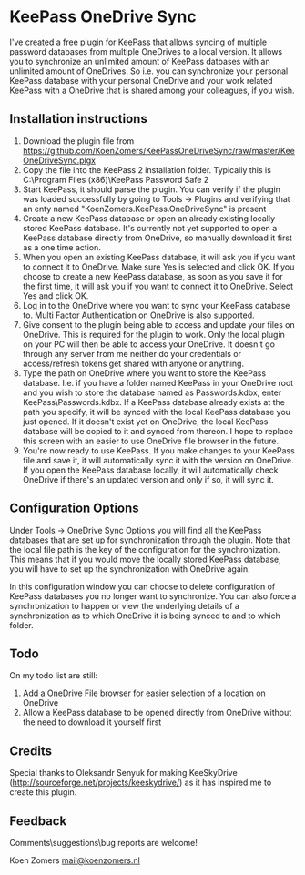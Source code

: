 # KeePass OneDrive Sync

I've created a free plugin for KeePass that allows syncing of multiple password databases from multiple OneDrives to a local version. It allows you to synchronize an unlimited amount of KeePass datbases with an unlimited amount of OneDrives. So i.e. you can synchronize your personal KeePass database with your personal OneDrive and your work related KeePass with a OneDrive that is shared among your colleagues, if you wish.

## Installation instructions

1. Download the plugin file from https://github.com/KoenZomers/KeePassOneDriveSync/raw/master/KeeOneDriveSync.plgx
2. Copy the file into the KeePass 2 installation folder. Typically this is C:\Program Files (x86)\KeePass Password Safe 2
3. Start KeePass, it should parse the plugin. You can verify if the plugin was loaded successfully by going to Tools -> Plugins and verifying that an enty named "KoenZomers.KeePass.OneDriveSync" is present
4. Create a new KeePass database or open an already existing locally stored KeePass database. It's currently not yet supported to open a KeePass database directly from OneDrive, so manually download it first as a one time action.
5. When you open an existing KeePass database, it will ask you if you want to connect it to OneDrive. Make sure Yes is selected and click OK. If you choose to create a new KeePass database, as soon as you save it for the first time, it will ask you if you want to connect it to OneDrive. Select Yes and click OK.
6. Log in to the OneDrive where you want to sync your KeePass database to. Multi Factor Authentication on OneDrive is also supported.
7. Give consent to the plugin being able to access and update your files on OneDrive. This is required for the plugin to work. Only the local plugin on your PC will then be able to access your OneDrive. It doesn't go through any server from me neither do your credentials or access/refresh tokens get shared with anyone or anything.
8. Type the path on OneDrive where you want to store the KeePass database. I.e. if you have a folder named KeePass in your OneDrive root and you wish to store the database named as Passwords.kdbx, enter KeePass\Passwords.kdbx. If a KeePass database already exists at the path you specify, it will be synced with the local KeePass database you just opened. If it doesn't exist yet on OneDrive, the local KeePass database will be copied to it and synced from thereon. I hope to replace this screen with an easier to use OneDrive file browser in the future.
9. You're now ready to use KeePass. If you make changes to your KeePass file and save it, it will automatically sync it with the version on OneDrive. If you open the KeePass database locally, it will automatically check OneDrive if there's an updated version and only if so, it will sync it.

## Configuration Options

Under Tools -> OneDrive Sync Options you will find all the KeePass databases that are set up for synchronization through the plugin. Note that the local file path is the key of the configuration for the synchronization. This means that if you would move the locally stored KeePass database, you will have to set up the synchronization with OneDrive again.

In this configuration window you can choose to delete configuration of KeePass databases you no longer want to synchronize. You can also force a synchronization to happen or view the underlying details of a synchronization as to which OneDrive it is being synced to and to which folder.

## Todo

On my todo list are still:

1. Add a OneDrive File browser for easier selection of a location on OneDrive 
2. Allow a KeePass database to be opened directly from OneDrive without the need to download it yourself first

## Credits

Special thanks to Oleksandr Senyuk for making KeeSkyDrive (http://sourceforge.net/projects/keeskydrive/) as it has inspired me to create this plugin.

## Feedback

Comments\suggestions\bug reports are welcome!

Koen Zomers
mail@koenzomers.nl
